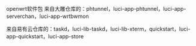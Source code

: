 openwrt软件包
来自大雕仓库的：phtunnel，luci-app-phtunnel，luci-app-serverchan，luci-app-wrtbwmon

来自易有云仓库的：taskd，luci-lib-taskd，luci-lib-xterm，quickstart，luci-app-quickstart，luci-app-store
